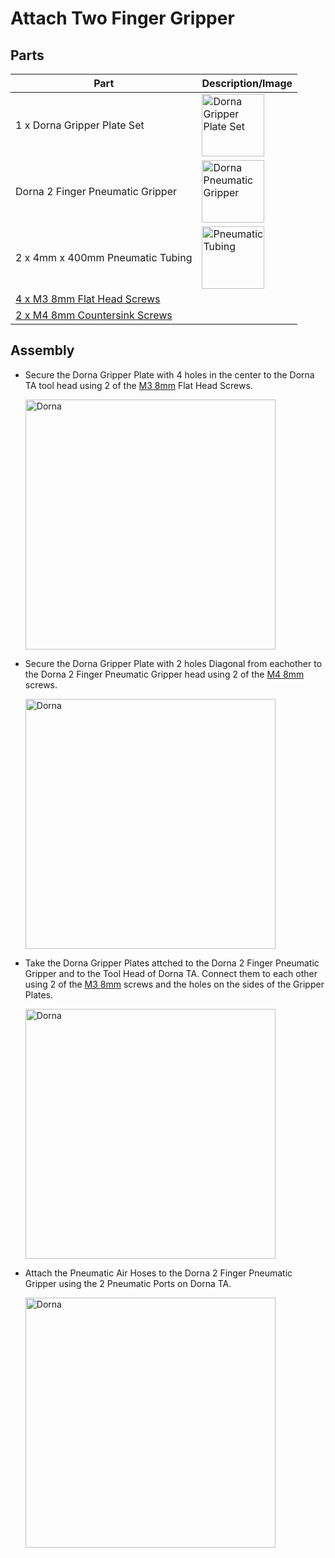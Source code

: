 # **Attach Two Finger Gripper**

## **Parts**
| **Part** | **Description/Image** |
|---|---|
| 1 x Dorna Gripper Plate Set | <img src="https://i.imgur.com/lFwcroV.jpeg" alt="Dorna Gripper Plate Set" width="100"/> |
| Dorna 2 Finger Pneumatic Gripper | <img src="https://i.imgur.com/vGjVK9Y.jpeg" alt="Dorna Pneumatic Gripper" width="100"/> |
| 2 x 4mm x 400mm Pneumatic Tubing | <img src="https://i.imgur.com/3jdNbnQ.jpeg" alt="Pneumatic Tubing" width="100"/> |
| [4 x M3 8mm Flat Head Screws](https://www.mcmaster.com/91294A128/) |   |
| [2 x M4 8mm Countersink Screws](https://www.mcmaster.com/91294A188/) |   |

## **Assembly**
* Secure the Dorna Gripper Plate with 4 holes in the center to the Dorna TA tool head using 2 of the [M3 8mm](https://www.mcmaster.com/91294A128/) Flat Head Screws.

   <img src="https://i.imgur.com/hokEPMB.jpeg" alt="Dorna" width ="400"/>

* Secure the Dorna Gripper Plate with 2 holes Diagonal from eachother to the Dorna 2 Finger Pneumatic Gripper head using 2 of the [M4 8mm](https://www.mcmaster.com/91294A188/) screws.

   <img src="https://i.imgur.com/UR11q7y.jpeg" alt="Dorna" width ="400"/>

* Take the Dorna Gripper Plates attched to the Dorna 2 Finger Pneumatic Gripper and to the Tool Head of Dorna TA. Connect them to each other using 2 of the [M3 8mm](https://www.mcmaster.com/91294A128/) screws and the holes on the sides of the Gripper Plates.

   <img src="https://i.imgur.com/qICma2g.jpeg" alt="Dorna" width ="400"/>

* Attach the Pneumatic Air Hoses to the Dorna 2 Finger Pneumatic Gripper using the 2 Pneumatic Ports on Dorna TA.

   <img src="https://i.imgur.com/FJ1Ri8V.jpeg" alt="Dorna" width ="400"/>
